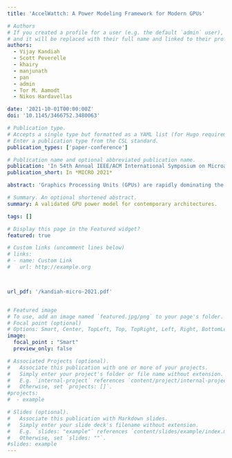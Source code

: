 ```yaml
---
title: 'AccelWattch: A Power Modeling Framework for Modern GPUs'

# Authors
# If you created a profile for a user (e.g. the default `admin` user), write the username (folder name) here
# and it will be replaced with their full name and linked to their profile.
authors:
  - Vijay Kandiah
  - Scott Peverelle
  - khairy
  - manjunath
  - pan
  - admin
  - Tor M. Aamodt
  - Nikos Hardavellas

date: '2021-10-01T00:00:00Z'
doi: '10.1145/3466752.3480063'

# Publication type.
# Accepts a single type but formatted as a YAML list (for Hugo requirements).
# Enter a publication type from the CSL standard.
publication_types: ['paper-conference']

# Publication name and optional abbreviated publication name.
publication: 'In 54th Annual IEEE/ACM International Symposium on Microarchitecture'
publication_short: In *MICRO 2021*

abstract: 'Graphics Processing Units (GPUs) are rapidly dominating the accelerator space, as illustrated by their wide-spread adoption in the data analytics and machine learning markets. At the same time, performance per watt has emerged as a crucial evaluation metric together with peak performance. As such, GPU architects require robust tools that will enable them to model both the performance and the power consumption of modern GPUs. However, while GPU performance modeling has progressed in great strides, power modeling has lagged behind. To mitigate this problem we propose AccelWattch, a configurable GPU power model that resolves two long-standing needs: the lack of a detailed and accurate cycle-level power model for modern GPU architectures, and the inability to capture their constant and static power with existing tools. AccelWattch can be driven by emulation and trace-driven environments, hardware counters, or a mix of the two, models both PTX and SASS ISAs, accounts for power gating and control-flow divergence, and supports DVFS. We integrate AccelWattch with GPGPU-Sim and Accel-Sim to facilitate its widespread use. We validate AccelWattch on a NVIDIA Volta GPU, and show that it achieves strong correlation against hardware power measurements. Finally, we demonstrate that AccelWattch can enable reliable design space exploration: by directly applying AccelWattch tuned for Volta on GPU configurations resembling NVIDIA Pascal and Turing GPUs, we obtain accurate power models for these architectures.'

# Summary. An optional shortened abstract.
summary: A validated GPU power model for contemporary architectures.

tags: []

# Display this page in the Featured widget?
featured: true

# Custom links (uncomment lines below)
# links:
# - name: Custom Link
#   url: http://example.org



url_pdf: '/kandiah-micro-2021.pdf'


# Featured image
# To use, add an image named `featured.jpg/png` to your page's folder.
# Focal point (optional)
# Options: Smart, Center, TopLeft, Top, TopRight, Left, Right, BottomLeft, Bottom, BottomRight
image:
  focal_point : "Smart"
  preview_only: false

# Associated Projects (optional).
#   Associate this publication with one or more of your projects.
#   Simply enter your project's folder or file name without extension.
#   E.g. `internal-project` references `content/project/internal-project/index.md`.
#   Otherwise, set `projects: []`.
#projects:
#  - example

# Slides (optional).
#   Associate this publication with Markdown slides.
#   Simply enter your slide deck's filename without extension.
#   E.g. `slides: "example"` references `content/slides/example/index.md`.
#   Otherwise, set `slides: ""`.
#slides: example
---
```

